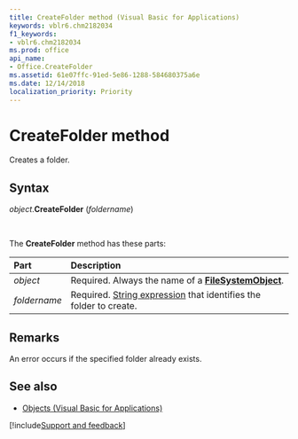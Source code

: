 ```yaml
---
title: CreateFolder method (Visual Basic for Applications)
keywords: vblr6.chm2182034
f1_keywords:
- vblr6.chm2182034
ms.prod: office
api_name:
- Office.CreateFolder
ms.assetid: 61e07ffc-91ed-5e86-1288-584680375a6e
ms.date: 12/14/2018
localization_priority: Priority
---
```



# CreateFolder method

Creates a folder.

## Syntax

_object_.**CreateFolder** (_foldername_)

<br/>

The **CreateFolder** method has these parts:

|Part|Description|
|:-----|:-----|
| _object_|Required. Always the name of a **[FileSystemObject](filesystemobject-object.md)**.|
| _foldername_|Required. [String expression](../../Glossary/vbe-glossary.md#string-expression) that identifies the folder to create.|

## Remarks

An error occurs if the specified folder already exists.

## See also

- [Objects (Visual Basic for Applications)](../objects-visual-basic-for-applications.md)

[!include[Support and feedback](~/includes/feedback-boilerplate.md)]